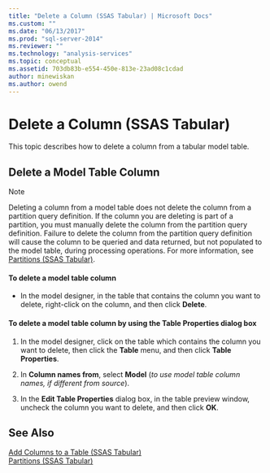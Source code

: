 ```yaml
---
title: "Delete a Column (SSAS Tabular) | Microsoft Docs"
ms.custom: ""
ms.date: "06/13/2017"
ms.prod: "sql-server-2014"
ms.reviewer: ""
ms.technology: "analysis-services"
ms.topic: conceptual
ms.assetid: 703db83b-e554-450e-813e-23ad08c1cdad
author: minewiskan
ms.author: owend
---
```

# Delete a Column (SSAS Tabular)
  This topic describes how to delete a column from a tabular model table.  
  
## Delete a Model Table Column  
  
> [!NOTE]  
>  Deleting a column from a model table does not delete the column from a partition query definition. If the column you are deleting is part of a partition, you must manually delete the column from the partition query definition. Failure to delete the column from the partition query definition will cause the column to be queried and data returned, but not populated to the model table, during processing operations. For more information, see [Partitions &#40;SSAS Tabular&#41;](partitions-ssas-tabular.md).  
  
#### To delete a model table column  
  
-   In the model designer, in the table that contains the column you want to delete, right-click on the column, and then click **Delete**.  
  
#### To delete a model table column by using the Table Properties dialog box  
  
1.  In the model designer, click on the table which contains the column you want to delete, then click the **Table** menu, and then click  **Table Properties**.  
  
2.  In **Column names from**, select **Model** (*to use model table column names, if different from source*).  
  
3.  In the **Edit Table Properties** dialog box, in the table preview window, uncheck the column you want to delete, and then click **OK**.  
  
## See Also  
 [Add Columns to a Table &#40;SSAS Tabular&#41;](add-columns-to-a-table-ssas-tabular.md)   
 [Partitions &#40;SSAS Tabular&#41;](partitions-ssas-tabular.md)  
  
  
